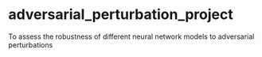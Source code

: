 # adversarial_perturbation_project
To assess the robustness of different neural network models to adversarial perturbations
